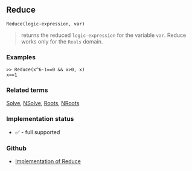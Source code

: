 ## Reduce

```
Reduce(logic-expression, var)
```

> returns the reduced `logic-expression` for the variable `var`. Reduce works only for the `Reals` domain.

### Examples

```
>> Reduce(x^6-1==0 && x>0, x)
x==1
```

### Related terms 
[Solve](Solve.md), [NSolve](NSolve.md), [Roots](Roots.md), [NRoots](NRoots.md)  






### Implementation status

* &#x2705; - full supported

### Github

* [Implementation of Reduce](https://github.com/axkr/symja_android_library/blob/master/symja_android_library/matheclipse-core/src/main/java/org/matheclipse/core/reflection/system/Reduce.java#L17) 
